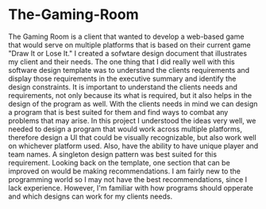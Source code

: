# The-Gaming-Room

The Gaming Room is a client that wanted to develop a web-based game that would serve on multiple platforms that is based on their current game "Draw It or Lose It."
I created a sofwtare design document that illustrates my client and their needs.
The one thing that I did really well with this software design template was to understand the clients requirements and display those requirements in the executive 
summary and identify the design constraints. It is important to understand the clients needs and requirements, not only because its what is required, but it also helps
in the design of the program as well. With the clients needs in mind we can design a program that is best suited for them and find ways to combat any problems that may arise.
In this project I understood the ideas very well, we needed to design a program that would work across multiple platforms, therefore design a UI that could be visually
recognizable, but also work well on whichever platform used. Also, have the ability to have unique player and team names. A singleton design pattern was best suited for 
this requirement. Looking back on the template, one section that can be improved on would be making recommendations. I am fairly new to the programming world so 
I may not have the best recommendations, since I lack experience. However, I'm familiar with how programs should opperate and which designs can work for my clients needs.
